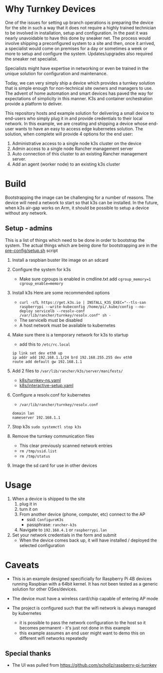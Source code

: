 # Why Turnkey Devices
One of the issues for setting up branch operations is preparing the device for the site in such a way that it does not require a highly trained technician to be involved in installation, setup and configuration. In the past it was nearly unavoidable to have this done by sneaker net. The process would involve shipping a preconfigured system to a site and then, once it arrived, a specialist would come on premises for a day or sometimes a week or more to setup and configure the system. Updates/upgrades also required the sneaker net specialist.

Specialists might have expertise in networking or even be trained in the unique solution for configuration and maintenance.

Today, we can very simply ship a device which provides a turnkey solution that is simple enough for non-technical site owners and managers to use. The advent of home automation and smart devices has paved the way for expectations of simplicity in this manner. K3s and container orchestration provide a platform to deliver.

This repository hosts and example solution for delivering a small device to end-users who simply plug it in and provide credentials to their local network. In this example, we are creating and shipping a device whose end-user wants to have an easy to access edge kubernetes solution. The solution, when complete will provide 4 options for the end user:
1. Administrative access to a single node k3s cluster on the device
1. Admin access to a single node Rancher management server
1. Auto connection of this cluster to an existing Rancher management server.
1. Add an agent (worker node) to an existing k3s cluster


# Build
Bootstrapping the image can be challenging for a number of reasons. The device will need a network to start so that k3s can be installed. In the future, when k3s air-gap works on Arm, it should be possible to setup a device without any network.
## Setup - admins
This is a list of things which need to be done in order to bootstrap the system. The actual things which are being done for bootstrapping are in the [pre-config/setup.sh](pre-config/setup.sh) script
1. Install a raspbian buster lite image on an sdcard
1. Configure the system for k3s
	* Make sure cgroups is enabled in cmdline.txt add `cgroup_memory=1 cgroup_enable=memory`
1. Install k3s
Here are some recommended options
	* `curl -sfL https://get.k3s.io | INSTALL_K3S_EXEC="--tls-san raspberrypi --write-kubeconfig /home/pi/.kube/config --no-deploy servicelb --resolv-conf /var/lib/rancher/turnkey/resolv.conf" sh -`
	* The servicelb must be disabled
	* A host network must be available to kubernetes
1. Make sure there is a temporary network for k3s to startup
    * add this to `/etc/rc.local`
	```
	ip link set dev eth0 up
	ip addr add 192.168.1.1/24 brd 192.168.255.255 dev eth0
	route add default gw 192.168.1.1
    ```
1. Add 2 files to `/var/lib/rancher/k3s/server/manifests/`
	* [k8s/turnkey-ns.yaml](k8s/turnkey-ns.yaml)
	* [k8s/interactive-setup.yaml](k8s/interactive-setup.yaml) 
1. Configure a resolv.conf for kubernetes
	* `/var/lib/rancher/turnkey/resolv.conf`
	```
	domain lan
	nameserver 192.168.1.1
	```
1. Stop k3s `sudo systemctl stop k3s`
1. Remove the turnkey communication files
	* This clear previously scanned network entries
	* `rm /tmp/ssid.list`
	* `rm /tmp/status`

1. Image the sd card for use in other devices

# Usage
1. When a device is shipped to the site
    1. plug it in
	1. turn it on 
	1. From another device (phone, computer, etc) connect to the AP
        * ssid: `ConfigureK3s`
        * passphrase: `rancher-k3s` 
    1. Navigate to `192.168.4.1` or `raspberrypi.lan`
1. Set your network credentials in the form and submit
    * When the device comes back up, it will have installed / deployed the selected configuration

# Caveats
* This is an example designed specificially for Raspberry Pi 4B devices running Raspbian with a 64bit kernel. It has not been tested as a generic solution for other OSes/devices.
* The device must have a wireless card/chip capable of entering AP mode

* The project is configured such that the wifi network is always managed by kubernetes
	* it is possible to pass the network configuration to the host so it becomes permanent - it's just not done in this example
	* this example assumes an end user might want to demo this on different wifi networks repeatedly

## Special thanks
* The UI was pulled from https://github.com/schollz/raspberry-pi-turnkey

